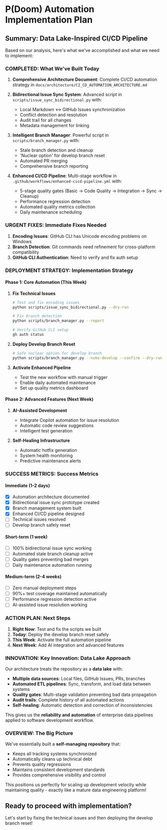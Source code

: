 # P(Doom) Automation Implementation Plan

## Summary: Data Lake-Inspired CI/CD Pipeline

Based on our analysis, here's what we've accomplished and what we need to implement:

### COMPLETED: What We've Built Today

1. **Comprehensive Architecture Document**: Complete CI/CD automation strategy in `docs/architecture/CI_CD_AUTOMATION_ARCHITECTURE.md`

2. **Bidirectional Issue Sync System**: Advanced script in `scripts/issue_sync_bidirectional.py` with:
   - Local Markdown <-> GitHub Issues synchronization
   - Conflict detection and resolution
   - Audit trail for all changes
   - Metadata management for linking

3. **Intelligent Branch Manager**: Powerful script in `scripts/branch_manager.py` with:
   - Stale branch detection and cleanup
   - 'Nuclear option' for develop branch reset
   - Automated PR merging
   - Comprehensive branch reporting

4. **Enhanced CI/CD Pipeline**: Multi-stage workflow in `.github/workflows/enhanced-cicd-pipeline.yml` with:
   - 5-stage quality gates (Basic -> Code Quality -> Integration -> Sync -> Cleanup)
   - Performance regression detection
   - Automated quality metrics collection
   - Daily maintenance scheduling

### URGENT FIXES: Immediate Fixes Needed

1. **Encoding Issues**: GitHub CLI has Unicode encoding problems on Windows
2. **Branch Detection**: Git commands need refinement for cross-platform compatibility
3. **GitHub CLI Authentication**: Need to verify and fix auth setup

### DEPLOYMENT STRATEGY: Implementation Strategy

#### Phase 1: Core Automation (This Week)
1. **Fix Technical Issues**
   ```bash
   # Test and fix encoding issues
   python scripts/issue_sync_bidirectional.py --dry-run
   
   # Fix branch detection
   python scripts/branch_manager.py --report
   
   # Verify GitHub CLI setup
   gh auth status
   ```

2. **Deploy Develop Branch Reset**
   ```bash
   # Safe nuclear option for develop branch
   python scripts/branch_manager.py --nuke-develop --confirm --dry-run
   ```

3. **Activate Enhanced Pipeline**
   - Test the new workflow with manual trigger
   - Enable daily automated maintenance
   - Set up quality metrics dashboard

#### Phase 2: Advanced Features (Next Week)
1. **AI-Assisted Development**
   - Integrate Copilot automation for issue resolution
   - Automatic code review suggestions
   - Intelligent test generation

2. **Self-Healing Infrastructure**
   - Automatic hotfix generation
   - System health monitoring
   - Predictive maintenance alerts

### SUCCESS METRICS: Success Metrics

#### Immediate (1-2 days)
- [x] Automation architecture documented
- [x] Bidirectional issue sync prototype created
- [x] Branch management system built
- [x] Enhanced CI/CD pipeline designed
- [ ] Technical issues resolved
- [ ] Develop branch safely reset

#### Short-term (1 week)
- [ ] 100% bidirectional issue sync working
- [ ] Automated stale branch cleanup active
- [ ] Quality gates preventing bad merges
- [ ] Daily maintenance automation running

#### Medium-term (2-4 weeks)
- [ ] Zero manual deployment steps
- [ ] 90%+ test coverage maintained automatically
- [ ] Performance regression detection active
- [ ] AI-assisted issue resolution working

### ACTION PLAN: Next Steps

1. **Right Now**: Test and fix the scripts we built
2. **Today**: Deploy the develop branch reset safely
3. **This Week**: Activate the full automation pipeline
4. **Next Week**: Add AI integration and advanced features

### INNOVATION: Key Innovation: Data Lake Approach

Our architecture treats the repository as a **data lake** with:
- **Multiple data sources**: Local files, GitHub Issues, PRs, branches
- **Automated ETL pipelines**: Sync, transform, and load data between systems
- **Quality gates**: Multi-stage validation preventing bad data propagation
- **Audit trails**: Complete history of all automated actions
- **Self-healing**: Automatic detection and correction of inconsistencies

This gives us the **reliability and automation** of enterprise data pipelines applied to software development workflow.

### OVERVIEW: The Big Picture

We've essentially built a **self-managing repository** that:
- Keeps all tracking systems synchronized
- Automatically cleans up technical debt
- Prevents quality regressions
- Maintains consistent development standards
- Provides comprehensive visibility and control

This positions us perfectly for scaling up development velocity while maintaining quality - exactly like a mature data engineering platform!

## Ready to proceed with implementation?

Let's start by fixing the technical issues and then deploying the develop branch reset!